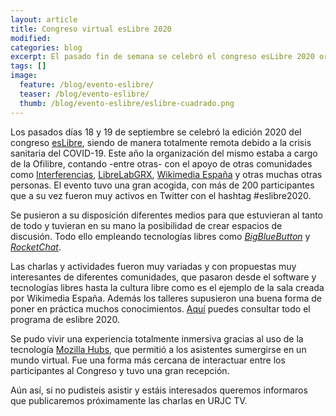 ```yaml
---
layout: article
title: Congreso virtual esLibre 2020
modified:
categories: blog
excerpt: El pasado fin de semana se celebró el congreso esLibre 2020 organizado por la Ofilibre que tuvo una gran afluencia de gente pese a ser una edición en remoto.
tags: []
image:
  feature: /blog/evento-eslibre/
  teaser: /blog/evento-eslibre/
  thumb: /blog/evento-eslibre/eslibre-cuadrado.png
---
```


Los pasados días 18 y 19 de septiembre se celebró la edición 2020 del congreso [esLibre](https://eslib.re/2020/), siendo de manera totalmente remota debido a la crisis sanitaria del COVID-19. Este año la organización del mismo estaba a cargo de la Ofilibre, contando -entre otras- con el apoyo de otras comunidades como [Interferencias](https://interferencias.tech/), [LibreLabGRX](https://librelabgrx.cc/), [Wikimedia España](https://www.wikimedia.es/) y otras muchas otras personas.
El evento tuvo una gran acogida, con más de 200 participantes que a su vez fueron muy activos en Twitter con el hashtag #eslibre2020. 

Se pusieron a su disposición diferentes medios para que estuvieran al tanto de todo y tuvieran en su mano la posibilidad de crear espacios de discusión. Todo ello empleando tecnologías libres como [*BigBlueButton*](https://bbb.eslibre.urjc.es/b) y [*RocketChat*](https://rocket.eslibre.urjc.es/channel/ayuda).

Las charlas y actividades fueron muy variadas y con propuestas muy interesantes de diferentes comunidades, que pasaron desde el software y tecnologías libres hasta la cultura libre como es el ejemplo de la sala creada por Wikimedia España. Además los talleres supusieron una buena forma de poner en práctica muchos conocimientos. [Aquí](https://eslib.re/2020/programa/) puedes consultar todo el programa de eslibre 2020.

Se pudo vivir una experiencia totalmente inmersiva gracias al uso de la tecnología [Mozilla Hubs](https://hubs.mozilla.com/), que permitió a los asistentes sumergirse en un mundo virtual. Fue una forma más cercana de interactuar entre los participantes al Congreso y tuvo una gran recepción.

Aún así, si no pudisteis asistir y estáis interesados queremos informaros que publicaremos próximamente las charlas en URJC TV.